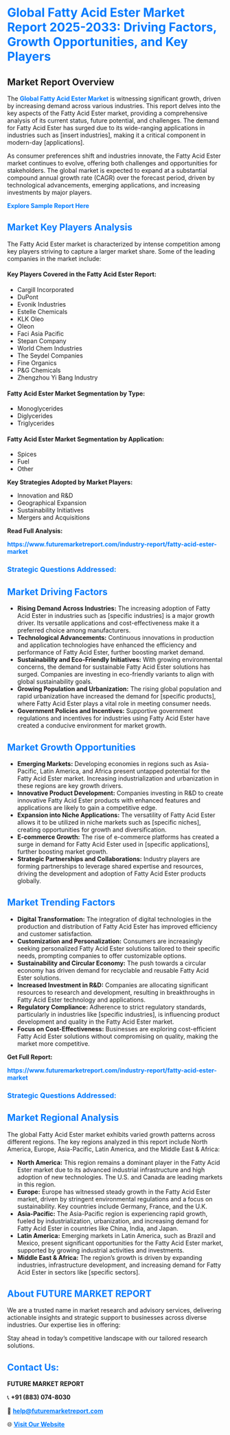 <h1 style="color: #007BFF;">Global Fatty Acid Ester Market Report 2025-2033: Driving Factors, Growth Opportunities, and Key Players</h1>

<section id="overview">
<h2>Market Report Overview</h2>
<p>The <a href="https://www.futuremarketreport.com/industry-report/fatty-acid-ester-market" style="color: #007BFF; text-decoration: none;"><strong>Global Fatty Acid Ester Market</strong></a> is witnessing significant growth, driven by increasing demand across various industries. This report delves into the key aspects of the Fatty Acid Ester market, providing a comprehensive analysis of its current status, future potential, and challenges. The demand for Fatty Acid Ester has surged due to its wide-ranging applications in industries such as [insert industries], making it a critical component in modern-day [applications].</p>
<p>As consumer preferences shift and industries innovate, the Fatty Acid Ester market continues to evolve, offering both challenges and opportunities for stakeholders. The global market is expected to expand at a substantial compound annual growth rate (CAGR) over the forecast period, driven by technological advancements, emerging applications, and increasing investments by major players.</p>
</section>

<section id="overview">
<p><a href="https://www.futuremarketreport.com/request-sample/reportId=90057" style="color: #007BFF; text-decoration: none;"><strong>Explore Sample Report Here</strong></a></p>
</section>

<section id="key-players">
<h2 style="color: #007BFF;">Market Key Players Analysis</h2>
<p>The Fatty Acid Ester market is characterized by intense competition among key players striving to capture a larger market share. Some of the leading companies in the market include:</p>
<h4>Key Players Covered in the Fatty Acid Ester Report:</h4>
<ul><li>Cargill Incorporated</li><li>DuPont</li><li>Evonik Industries</li><li>Estelle Chemicals</li><li>KLK Oleo</li><li>Oleon</li><li>Faci Asia Pacific</li><li>Stepan Company</li><li>World Chem Industries</li><li>The Seydel Companies</li><li>Fine Organics</li><li>P&amp;G Chemicals</li><li>Zhengzhou Yi Bang Industry</li></ul>
<h4>Fatty Acid Ester Market Segmentation by Type:</h4>
<ul><li>Monoglycerides</li><li>Diglycerides</li><li>Triglycerides</li></ul>

<h4>Fatty Acid Ester Market Segmentation by Application:</h4>
<ul><li>Spices</li><li>Fuel</li><li>Other</li></ul>
<p><strong>Key Strategies Adopted by Market Players:</strong></p>
<ul>
<li>Innovation and R&D</li>
<li>Geographical Expansion</li>
<li>Sustainability Initiatives</li>
<li>Mergers and Acquisitions</li>
</ul>
</section>

<section>
<p><strong>Read Full Analysis: </strong></p><a href="https://www.futuremarketreport.com/industry-report/fatty-acid-ester-market" style="color: #007BFF; text-decoration: none;"><strong>https://www.futuremarketreport.com/industry-report/fatty-acid-ester-market</strong></a>
<h3 style="color: #007BFF;">Strategic Questions Addressed:</h3>
</section>

<section id="driving-factors">
<h2 style="color: #007BFF;">Market Driving Factors</h2>
<ul>
<li><strong>Rising Demand Across Industries:</strong> The increasing adoption of Fatty Acid Ester in industries such as [specific industries] is a major growth driver. Its versatile applications and cost-effectiveness make it a preferred choice among manufacturers.</li>
<li><strong>Technological Advancements:</strong> Continuous innovations in production and application technologies have enhanced the efficiency and performance of Fatty Acid Ester, further boosting market demand.</li>
<li><strong>Sustainability and Eco-Friendly Initiatives:</strong> With growing environmental concerns, the demand for sustainable Fatty Acid Ester solutions has surged. Companies are investing in eco-friendly variants to align with global sustainability goals.</li>
<li><strong>Growing Population and Urbanization:</strong> The rising global population and rapid urbanization have increased the demand for [specific products], where Fatty Acid Ester plays a vital role in meeting consumer needs.</li>
<li><strong>Government Policies and Incentives:</strong> Supportive government regulations and incentives for industries using Fatty Acid Ester have created a conducive environment for market growth.</li>
</ul>
</section>

<section id="growth-opportunities">
<h2 style="color: #007BFF;">Market Growth Opportunities</h2>
<ul>
<li><strong>Emerging Markets:</strong> Developing economies in regions such as Asia-Pacific, Latin America, and Africa present untapped potential for the Fatty Acid Ester market. Increasing industrialization and urbanization in these regions are key growth drivers.</li>
<li><strong>Innovative Product Development:</strong> Companies investing in R&D to create innovative Fatty Acid Ester products with enhanced features and applications are likely to gain a competitive edge.</li>
<li><strong>Expansion into Niche Applications:</strong> The versatility of Fatty Acid Ester allows it to be utilized in niche markets such as [specific niches], creating opportunities for growth and diversification.</li>
<li><strong>E-commerce Growth:</strong> The rise of e-commerce platforms has created a surge in demand for Fatty Acid Ester used in [specific applications], further boosting market growth.</li>
<li><strong>Strategic Partnerships and Collaborations:</strong> Industry players are forming partnerships to leverage shared expertise and resources, driving the development and adoption of Fatty Acid Ester products globally.</li>
</ul>
</section>

<section id="trending-factors">
<h2 style="color: #007BFF;">Market Trending Factors</h2>
<ul>
<li><strong>Digital Transformation:</strong> The integration of digital technologies in the production and distribution of Fatty Acid Ester has improved efficiency and customer satisfaction.</li>
<li><strong>Customization and Personalization:</strong> Consumers are increasingly seeking personalized Fatty Acid Ester solutions tailored to their specific needs, prompting companies to offer customizable options.</li>
<li><strong>Sustainability and Circular Economy:</strong> The push towards a circular economy has driven demand for recyclable and reusable Fatty Acid Ester solutions.</li>
<li><strong>Increased Investment in R&D:</strong> Companies are allocating significant resources to research and development, resulting in breakthroughs in Fatty Acid Ester technology and applications.</li>
<li><strong>Regulatory Compliance:</strong> Adherence to strict regulatory standards, particularly in industries like [specific industries], is influencing product development and quality in the Fatty Acid Ester market.</li>
<li><strong>Focus on Cost-Effectiveness:</strong> Businesses are exploring cost-efficient Fatty Acid Ester solutions without compromising on quality, making the market more competitive.</li>
</ul>
</section>

<section>
<p><strong>Get Full Report: </strong></p><a href="https://www.futuremarketreport.com/industry-report/fatty-acid-ester-market" style="color: #007BFF; text-decoration: none;"><strong>https://www.futuremarketreport.com/industry-report/fatty-acid-ester-market</strong></a>
<h3 style="color: #007BFF;">Strategic Questions Addressed:</h3>
</section>


<section id="regional-analysis">
<h2 style="color: #007BFF;">Market Regional Analysis</h2>
<p>The global Fatty Acid Ester market exhibits varied growth patterns across different regions. The key regions analyzed in this report include North America, Europe, Asia-Pacific, Latin America, and the Middle East & Africa:</p>
<ul>
<li><strong>North America:</strong> This region remains a dominant player in the Fatty Acid Ester market due to its advanced industrial infrastructure and high adoption of new technologies. The U.S. and Canada are leading markets in this region.</li>
<li><strong>Europe:</strong> Europe has witnessed steady growth in the Fatty Acid Ester market, driven by stringent environmental regulations and a focus on sustainability. Key countries include Germany, France, and the U.K.</li>
<li><strong>Asia-Pacific:</strong> The Asia-Pacific region is experiencing rapid growth, fueled by industrialization, urbanization, and increasing demand for Fatty Acid Ester in countries like China, India, and Japan.</li>
<li><strong>Latin America:</strong> Emerging markets in Latin America, such as Brazil and Mexico, present significant opportunities for the Fatty Acid Ester market, supported by growing industrial activities and investments.</li>
<li><strong>Middle East & Africa:</strong> The region’s growth is driven by expanding industries, infrastructure development, and increasing demand for Fatty Acid Ester in sectors like [specific sectors].</li>
</ul>
</section>

<footer>
<h2 style="color: #007BFF;">About FUTURE MARKET REPORT</h2>
<p>We are a trusted name in market research and advisory services, delivering actionable insights and strategic support to businesses across diverse industries. Our expertise lies in offering:</p>

<p>Stay ahead in today’s competitive landscape with our tailored research solutions.</p>

<h2 style="color: #007BFF;">Contact Us:</h2>
<p><strong>FUTURE MARKET REPORT</strong></p>
<p>📞 <strong>+91 (883) 074-8030</strong></p>
<p>📧 <strong><a href="mailto:help@futuremarketreport.com" style="color: #007BFF;">help@futuremarketreport.com</a></strong></p>
<p>🌐 <strong><a href="https://www.futuremarketreport.com/" style="color: #007BFF;">Visit Our Website</a></strong></p>
</footer>